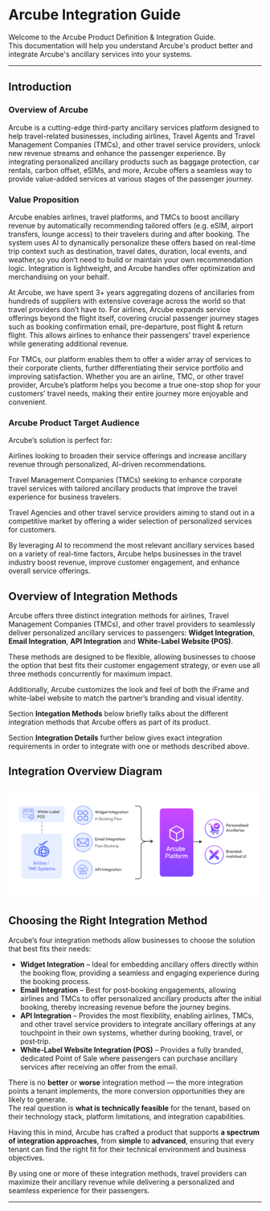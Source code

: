 # Arcube Integration Guide

Welcome to the Arcube Product Definition & Integration Guide.  
This documentation will help you understand Arcube's product better and integrate Arcube's ancillary services into your systems.

---
## Introduction

### Overview of Arcube

Arcube is a cutting-edge third-party ancillary services platform designed to help travel-related businesses, including airlines, Travel Agents and Travel Management Companies (TMCs), and other travel service providers, unlock new revenue streams and enhance the passenger experience. By integrating personalized ancillary products such as baggage protection, car rentals, carbon offset, eSIMs, and more, Arcube offers a seamless way to provide value-added services at various stages of the passenger journey.

### Value Proposition

Arcube enables airlines, travel platforms, and TMCs to boost ancillary revenue by automatically recommending tailored offers (e.g. eSIM, airport transfers, lounge access) to their travelers during and after booking. The system uses AI to dynamically personalize these offers based on real-time trip context such as destination, travel dates, duration, local events, and weather,so you don’t need to build or maintain your own recommendation logic. Integration is lightweight, and Arcube handles offer optimization and merchandising on your behalf.


At Arcube, we have spent 3+ years aggregating dozens of ancillaries from hundreds of suppliers with extensive coverage across the world so that travel providers don’t have to.
For airlines, Arcube expands service offerings beyond the flight itself, covering crucial passenger journey stages such as booking confirmation email, pre-departure, post flight & return flight. This allows airlines to enhance their passengers’ travel experience while generating additional revenue.

 For TMCs, our platform enables them to offer a wider array of services to their corporate clients, further differentiating their service portfolio and improving satisfaction. Whether you are an airline, TMC, or other travel provider, Arcube’s platform helps you become a true one-stop shop for your customers’ travel needs, making their entire journey more enjoyable and convenient.


### Arcube Product Target Audience


Arcube’s solution is perfect for:

Airlines looking to broaden their service offerings and increase ancillary revenue through personalized, AI-driven recommendations.

Travel Management Companies (TMCs) seeking to enhance corporate travel services with tailored ancillary products that improve the travel experience for business travelers.

Travel Agencies and other travel service providers aiming to stand out in a competitive market by offering a wider selection of personalized services for customers.

By leveraging AI to recommend the most relevant ancillary services based on a variety of real-time factors, Arcube helps businesses in the travel industry boost revenue, improve customer engagement, and enhance overall service offerings.

## Overview of Integration Methods

Arcube offers three distinct integration methods for airlines, Travel Management Companies (TMCs), and other travel providers to seamlessly deliver personalized ancillary services to passengers: **Widget Integration**, **Email Integration**, **API Integration** and **White-Label Website (POS)**.

These methods are designed to be flexible, allowing businesses to choose the option that best fits their customer engagement strategy, or even use all three methods concurrently for maximum impact.

Additionally, Arcube customizes the look and feel of both the iFrame and white-label website to match the partner’s branding and visual identity.


Section **Integation Methods** below briefly talks about the different integration methods that Arcube offers as part of its product.

Section **Integration Details** further below gives exact integration requirements in order to integrate with one or methods described above.

## Integration Overview Diagram
![Arcube Integration Diagram](images/arcube-integration-diagram.jpg)


## Choosing the Right Integration Method

Arcube’s four integration methods allow businesses to choose the solution that best fits their needs:

- **Widget Integration** – Ideal for embedding ancillary offers directly within the booking flow, providing a seamless and engaging experience during the booking process.  
- **Email Integration** – Best for post‑booking engagements, allowing airlines and TMCs to offer personalized ancillary products after the initial booking, thereby increasing revenue before the journey begins.  
- **API Integration** – Provides the most flexibility, enabling airlines, TMCs, and other travel service providers to integrate ancillary offerings at any touchpoint in their own systems, whether during booking, travel, or post‑trip.  
- **White‑Label Website Integration (POS)** – Provides a fully branded, dedicated Point of Sale where passengers can purchase ancillary services after receiving an offer from the email.  

There is no **better** or **worse** integration method — the more integration points a tenant implements, the more conversion opportunities they are likely to generate.  
The real question is **what is technically feasible** for the tenant, based on their technology stack, platform limitations, and integration capabilities.  

Having this in mind, Arcube has crafted a product that supports **a spectrum of integration approaches**, from **simple** to **advanced**, ensuring that every tenant can find the right fit for their technical environment and business objectives.

By using one or more of these integration methods, travel providers can maximize their ancillary revenue while delivering a personalized and seamless experience for their passengers.


---


